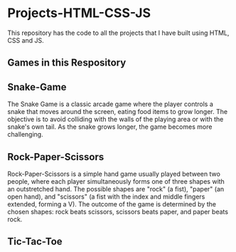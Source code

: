 # Projects-HTML-CSS-JS
This repository has the code to all the projects that I have built using HTML, CSS and JS.

<h2>Games in this Respository</h2>
<h2>Snake-Game</h2>
<p>The Snake Game is a classic arcade game where the player controls a snake that moves around the screen, eating food items to grow longer. 
The objective is to avoid colliding with the walls of the playing area or with the snake's own tail. As the snake grows longer, the game becomes more challenging.</p>
<h2>Rock-Paper-Scissors</h2>
<p>Rock-Paper-Scissors is a simple hand game usually played between two people, where each player simultaneously forms one of three shapes with an outstretched hand. 
The possible shapes are "rock" (a fist), "paper" (an open hand), and "scissors" (a fist with the index and middle fingers extended, forming a V). 
The outcome of the game is determined by the chosen shapes: rock beats scissors, scissors beats paper, and paper beats rock.</p>
<h2>Tic-Tac-Toe</h2>
